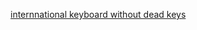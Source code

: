 [internnational keyboard without dead keys](https://github.com/thomasfaingnaert/win-us-intl-altgr/releases/download/v1.0/us-inter.zip)
